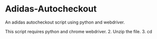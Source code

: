# Adidas-Autocheckout
An adidas autocheckout script using python and webdriver.

This script requires python and chrome webdriver.
	2. Unzip the file.
	3. cd <script folder location>
	4. Install dependencies:
	
	    pip install requests
	
	    pip install selenium
	
	5. Now edit the config file with your desired credentials.
	6. Run 'python autocheckout.py'
	7. Login via the CLI.
	
	    username (adidas cart email)
	
	    password (adidas cart password)
	
	8. The script will open chrome browser, login, ad=nd navigate to the cart. It will ask if the item in cart is correct and if you want to proceed.
	9. If so, it will fill in you details automatically.
	10. Let it run, and happy cooking!
